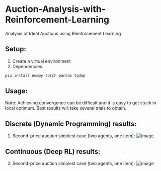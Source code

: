 # Auction-Analysis-with-Reinforcement-Learning
Analysis of Ideal Auctions using Reinforcement Learning

## Setup:
1. Create a virtual environment
2. Dependencies:
   
```bash
pip install numpy torch pandas tqdmp
```

## Usage:
Note: Achieving convergence can be difficult and it is easy to get stuck in local optimum. Best results will take several trials to obtain.

## Discrete (Dynamic Programming) results:

1. Second-price auction simplest case (two agents, one item):
![image](https://github.com/user-attachments/assets/1e5c4052-1630-439c-883d-b390b62397d3)


## Continuous (Deep RL) results:

2. Second-price auction simplest case (two agents, one item):
![image](https://github.com/user-attachments/assets/6b7bd7a9-fc6e-4900-b344-c88659bace58)
